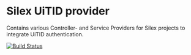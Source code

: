 # Silex UiTID provider

Contains various Controller- and Service Providers for Silex projects to integrate UiTID authentication.

[![Build Status](https://travis-ci.org/cultuurnet/silex-uitid-provider.svg?branch=master)](https://travis-ci.org/cultuurnet/silex-uitid-provider)
